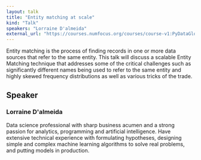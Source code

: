 ```yaml
---
layout: talk
title: "Entity matching at scale"
kind: "Talk"
speakers: "Lorraine D'almeida"
external_url: "https://courses.numfocus.org/courses/course-v1:PyDataGlobal+PDG20-talks+2020/jump_to/block-v1:PyDataGlobal+PDG20-talks+2020+type@vertical+block@1ede994446b94b95891afb4e5e5ee11e"
---
```


Entity matching is the process of finding records in one or more data sources that refer to the same entity. This talk will discuss a scalable Entity Matching technique that addresses some of the critical challenges such as significantly different names being used to refer to the same entity and highly skewed frequency distributions as well as various tricks of the trade.

## Speaker

### Lorraine D'almeida

Data science professional with sharp business acumen and a strong passion for analytics, programming and artificial intelligence. Have extensive technical experience with formulating hypotheses, designing simple and complex machine learning algorithms to solve real problems, and putting models in production.
